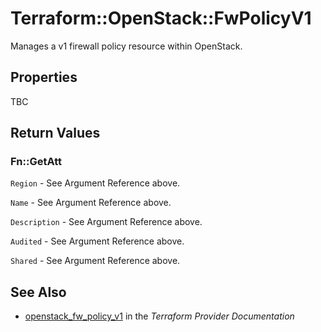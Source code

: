 # Terraform::OpenStack::FwPolicyV1

Manages a v1 firewall policy resource within OpenStack.

## Properties

TBC

## Return Values

### Fn::GetAtt

`Region` - See Argument Reference above.

`Name` - See Argument Reference above.

`Description` - See Argument Reference above.

`Audited` - See Argument Reference above.

`Shared` - See Argument Reference above.

## See Also

* [openstack_fw_policy_v1](https://www.terraform.io/docs/providers/openstack/r/fw_policy_v1.html) in the _Terraform Provider Documentation_